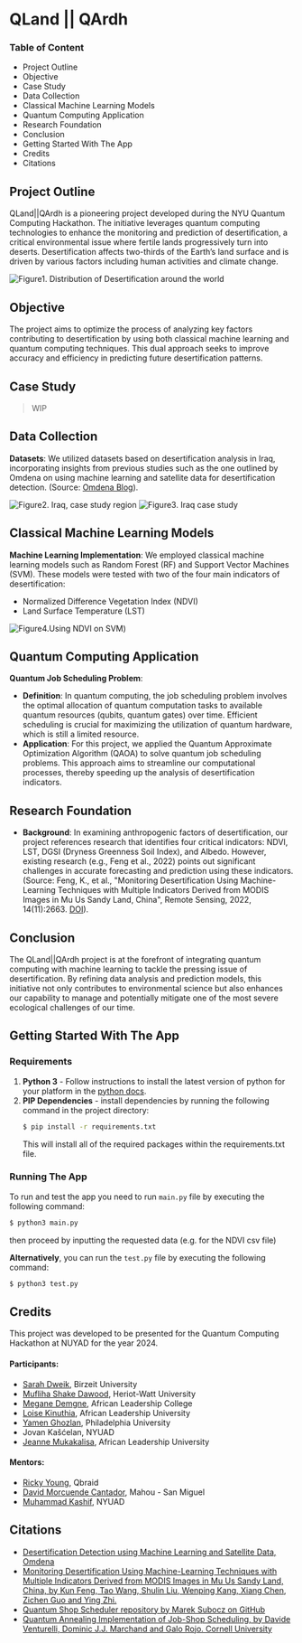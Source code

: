 # QLand || QArdh

### Table of Content
<ul>
   <li><a name="#Project-Outline">Project Outline</a></li>
   <li><a name="#Objective">Objective</a></li>
   <li><a name="#Case-Study">Case Study</a></li>
   <li><a name="#Data-Collection">Data Collection</a></li>
   <li><a name="#Classical-Machine-Learning-Models">Classical Machine Learning Models</a></li>
   <li><a name="#Quantum-Computing-Application">Quantum Computing Application</a></li>
   <li><a name="#Research-Foundation">Research Foundation</a></li>
   <li><a name="#Conclusion">Conclusion</a></li>
   <li><a name="#Getting-Started-With-The-App">Getting Started With The App</a></li>
   <li><a name="#Credits">Credits</a></li>
   <li><a name="#Citations">Citations</a></li>
</ul>

## Project Outline

QLand||QArdh is a pioneering project developed during the NYU Quantum Computing Hackathon. The initiative leverages quantum computing technologies to enhance the monitoring and prediction of desertification, a critical environmental issue where fertile lands progressively turn into deserts. Desertification affects two-thirds of the Earth’s land surface and is driven by various factors including human activities and climate change.

![Figure1. Distribution of Desertification around the world](https://github.com/ms2176/QLand/blob/main/foldrt/fig%20one.jpg)


## Objective
The project aims to optimize the process of analyzing key factors contributing to desertification by using both classical machine learning and quantum computing techniques. This dual approach seeks to improve accuracy and efficiency in predicting future desertification patterns.

## Case Study
> WIP

## Data Collection
**Datasets**: We utilized datasets based on desertification analysis in Iraq, incorporating insights from previous studies such as the one outlined by Omdena on using machine learning and satellite data for desertification detection. (Source: [Omdena Blog](https://www.omdena.com/blog/desertification-detection-with-machine-learning-and-satellite-data)).

![Figure2. Iraq, case study region](https://github.com/ms2176/QLand/blob/main/foldrt/Fig2%20Study%20case%20Region-of-interest-for-land-cover-classification-approach.jpg)
![Figure3. Iraq case study](https://github.com/ms2176/QLand/blob/main/foldrt/study%20case%202.jpg)

## Classical Machine Learning Models
**Machine Learning Implementation**: We employed classical machine learning models such as Random Forest (RF) and Support Vector Machines (SVM). These models were tested with two of the four main indicators of desertification:
   - Normalized Difference Vegetation Index (NDVI)
   - Land Surface Temperature (LST)

![Figure4.Using NDVI on SVM ](https://github.com/ms2176/QLand/blob/main/foldrt/Using%20SVM%20with%20NDVI.png))

## Quantum Computing Application
**Quantum Job Scheduling Problem**:
   - **Definition**: In quantum computing, the job scheduling problem involves the optimal allocation of quantum computation tasks to available quantum resources (qubits, quantum gates) over time. Efficient scheduling is crucial for maximizing the utilization of quantum hardware, which is still a limited resource.
   - **Application**: For this project, we applied the Quantum Approximate Optimization Algorithm (QAOA) to solve quantum job scheduling problems. This approach aims to streamline our computational processes, thereby speeding up the analysis of desertification indicators.

## Research Foundation
- **Background**: In examining anthropogenic factors of desertification, our project references research that identifies four critical indicators: NDVI, LST, DGSI (Dryness Greenness Soil Index), and Albedo. However, existing research (e.g., Feng et al., 2022) points out significant challenges in accurate forecasting and prediction using these indicators. (Source: Feng, K., et al., "Monitoring Desertification Using Machine-Learning Techniques with Multiple Indicators Derived from MODIS Images in Mu Us Sandy Land, China", Remote Sensing, 2022, 14(11):2663. [DOI](https://doi.org/10.3390/rs14112663)).

## Conclusion
The QLand||QArdh project is at the forefront of integrating quantum computing with machine learning to tackle the pressing issue of desertification. By refining data analysis and prediction models, this initiative not only contributes to environmental science but also enhances our capability to manage and potentially mitigate one of the most severe ecological challenges of our time.

## Getting Started With The App

### Requirements
1. **Python 3** - Follow instructions to install the latest version of python for your platform in the [python docs](https://docs.python.org/3/using/index.html).
2. **PIP Dependencies** - install dependencies by running the following command in the project directory:
   ```bash
   $ pip install -r requirements.txt
   ```
   This will install all of the required packages within the requirements.txt file.

### Running The App

To run and test the app you need to run `main.py` file by executing the following command:

```bash
$ python3 main.py
```

then proceed by inputting the requested data (e.g. for the NDVI csv file)

**Alternatively**, you can run the `test.py` file by executing the following command:
```bash
$ python3 test.py
```

## Credits
This project was developed to be presented for the Quantum Computing Hackathon at NUYAD for the year 2024.

#### Participants:
   - [Sarah Dweik](https://www.linkedin.com/in/sarahdweik), Birzeit University
   - [Mufliha Shake Dawood](https://www.linkedin.com/in/muflihadawood), Heriot-Watt University
   - [Megane Demgne](https://www.linkedin.com/in/megane-demgne), African Leadership College
   - [Loise Kinuthia](https://www.linkedin.com/in/loise-kinuthia-7964601a8), African Leadership University
   - [Yamen Ghozlan](https://linkedin.com/in/yamen-ghozlan), Philadelphia University
   - Jovan Kašćelan, NYUAD
   - [Jeanne Mukakalisa](https://www.linkedin.com/in/jeanne-mukakalisa-b191a4206), African Leadership University

#### Mentors:
   - [Ricky Young](https://www.linkedin.com/in/ricky-y-1545b3a9), Qbraid
   - [David Morcuende Cantador](https://www.linkedin.com/in/david-morcuende-cantador/), Mahou - San Miguel
   - [Muhammad Kashif](https://www.linkedin.com/in/muhammad-kashif-29191571), NYUAD

## Citations
<ul>
   <li><a href="https://www.omdena.com/blog/desertification-detection-with-machine-learning-and-satellite-data">Desertification Detection using Machine Learning and Satellite Data, Omdena</a></li>
   <li><a href="https://doi.org/10.3390/rs14112663">Monitoring Desertification Using Machine-Learning Techniques with Multiple Indicators Derived from MODIS Images in Mu Us Sandy Land, China, by Kun Feng, Tao Wang, Shulin Liu, Wenping Kang, Xiang Chen, Zichen Guo and Ying Zhi.</a></li>
   <li><a href="https://github.com/mareksubocz/QuantumJSP/blob/master/job_shop_scheduler.py">Quantum Shop Scheduler repository by Marek Subocz on GitHub</a></li>
   <li><a href="https://arxiv.org/abs/1506.08479">Quantum Annealing Implementation of Job-Shop Scheduling, by Davide Venturelli, Dominic J.J. Marchand and Galo Rojo. Cornell University</a></li>
</ul>